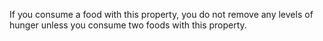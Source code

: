 If you consume a food with this property, you do not remove any levels of hunger unless you consume two foods with this property.